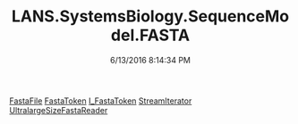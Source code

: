 ﻿---
title: LANS.SystemsBiology.SequenceModel.FASTA
date: 6/13/2016 8:14:34 PM
---

[FastaFile](T-LANS.SystemsBiology.SequenceModel.FASTA.FastaFile.html)
[FastaToken](T-LANS.SystemsBiology.SequenceModel.FASTA.FastaToken.html)
[I_FastaToken](T-LANS.SystemsBiology.SequenceModel.FASTA.I_FastaToken.html)
[StreamIterator](T-LANS.SystemsBiology.SequenceModel.FASTA.StreamIterator.html)
[UltralargeSizeFastaReader](T-LANS.SystemsBiology.SequenceModel.FASTA.UltralargeSizeFastaReader.html)

